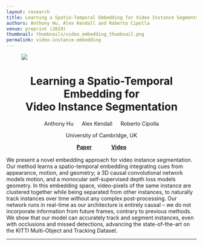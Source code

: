 ```yaml
---
layout: research
title: Learning a Spatio-Temporal Embedding for Video Instance Segmentation
authors: Anthony Hu, Alex Kendall and Roberto Cipolla
venue: preprint (2019)
thumbnail: thumbnails/video_embedding_thumbnail.png
permalink: video-instance-embedding
---
```

<figure>
    <img src='/research/thumbnails/video_embedding_thumbnail.png'/>
</figure>
<center>
<h1 class="page-title">Learning a Spatio-Temporal Embedding for <br>Video Instance Segmentation
</h1>

Anthony Hu &emsp; Alex Kendall &emsp; Roberto Cipolla
<p>University of Cambridge, UK</p>
</center>
<center>
<b><a href="https://arxiv.org/pdf/1912.08969.pdf">Paper</a> &emsp; &emsp; &emsp;<a href="https://youtu.be/dc-3meFF6z0">Video</a></b>
</center>

<br/>
We present a novel embedding approach for video instance segmentation. Our
method learns a spatio-temporal embedding integrating cues from appearance,
motion, and geometry; a 3D causal convolutional network models motion, and a
monocular self-supervised depth loss models geometry. In this embedding space,
video-pixels of the same instance are clustered together while being separated
from other instances, to naturally track instances over time without any complex post-processing. Our network runs in real-time as our architecture is entirely
causal – we do not incorporate information from future frames, contrary to previous methods. We show that our model can accurately track and segment instances,
even with occlusions and missed detections, advancing the state-of-the-art on the
KITTI Multi-Object and Tracking Dataset.



-----
